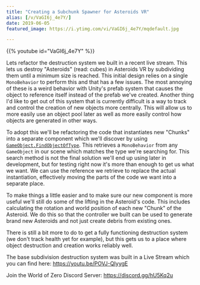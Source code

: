 ```yaml
---
title: "Creating a Subchunk Spawner for Asteroids VR"
alias: [/v/VaGI6j_4e7Y/]
date: 2019-06-05
featured_image: https://i.ytimg.com/vi/VaGI6j_4e7Y/mqdefault.jpg

---
```


{{% youtube id="VaGI6j_4e7Y" %}}

Lets refactor the destruction system we built in a recent live stream. This lets us destroy "Asteroids" (read: cubes) in Asteroids VR by subdividing them until a minimum size is reached. This initial design relies on a single `MonoBehavior` to perform this and that has a few issues. The most annoying of these is a weird behavior with Unity's prefab system that causes the object to reference itself instead of the prefab we've created. Another thing I'd like to get out of this system that is currently difficult is a way to track and control the creation of new objects more centrally. This will allow us to more easily use an object pool later as well as more easily control how objects are generated in other ways.

To adopt this we'll be refactoring the code that instantiates new "Chunks" into a separate component which we'll discover by using [`GameObject.FindObjectOfType`](https://docs.unity3d.com/ScriptReference/Object.FindObjectsOfType.html). This retrieves a `MonoBehavior` from any `GameObject` in our scene which matches the type we're searching for. This search method is not the final solution we'll end up using later in development, but for testing right now it's more than enough to get us what we want. We can use the reference we retrieve to replace the actual instantiation, effectively moving the parts of the code we want into a separate place.

To make things a little easier and to make sure our new component is more useful we'll still do some of the lifting in the Asteroid's code. This includes calculating the rotation and world position of each new "Chunk" of the Asteroid. We do this so that the controller we built can be used to generate brand new Asteroids and not just create debris from existing ones.

There is still a bit more to do to get a fully functioning destruction system (we don't track health yet for example), but this gets us to a place where object destruction and creation works reliably well.

The base subdivision destruction system was built in a Live Stream which you can find here: https://youtu.be/POVJ-QIyygE

Join the World of Zero Discord Server: https://discord.gg/hU5Kq2u